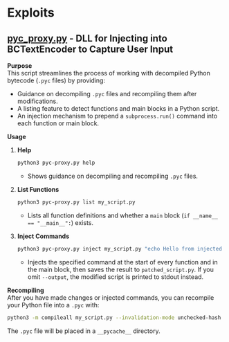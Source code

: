 # Exploits
## [pyc_proxy.py](./pyc_proxy.py) - DLL for Injecting into BCTextEncoder to Capture User Input

**Purpose**  
This script streamlines the process of working with decompiled Python bytecode (`.pyc` files) by providing:
- Guidance on decompiling `.pyc` files and recompiling them after modifications.
- A listing feature to detect functions and main blocks in a Python script.
- An injection mechanism to prepend a `subprocess.run()` command into each function or main block.

**Usage**  
1. **Help**  
   ```bash
   python3 pyc-proxy.py help
   ```
   - Shows guidance on decompiling and recompiling `.pyc` files.

2. **List Functions**  
   ```bash
   python3 pyc-proxy.py list my_script.py
   ```
   - Lists all function definitions and whether a `main` block (`if __name__ == "__main__":`) exists.

3. **Inject Commands**  
   ```bash
   python3 pyc-proxy.py inject my_script.py "echo Hello from injected code!" --output patched_script.py
   ```
   - Injects the specified command at the start of every function and in the main block, then saves the result to `patched_script.py`. If you omit `--output`, the modified script is printed to stdout instead.

**Recompiling**  
After you have made changes or injected commands, you can recompile your Python file into a `.pyc` with:
```bash
python3 -m compileall my_script.py --invalidation-mode unchecked-hash
```
The `.pyc` file will be placed in a `__pycache__` directory.

